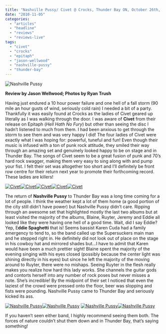 ```yaml
---
title: "Nashville Pussy/ Civet @ Crocks, Thunder Bay ON, October 26th, 2010"
date: "2010-11-05"
categories: 
  - "articles"
  - "headline"
  - "reviews"
  - "reviews-live"
tags: 
  - "civet"
  - "crocks"
  - "epitaph"
  - "jason-wellwood"
  - "nashville-pussy"
  - "thunder-bay"
---
```


![](http://www.hellbound.ca/wp-content/uploads/2010/11/IMG_0742.jpg "Nashville Pussy")

**Review by Jason Wellwood; Photos by Ryan Trush**

Having just endured a 10 hour power failure and one hell of a fall storm (90 mile an hour gusts of wind, seriously cold rain) I needed a bit of a party. Thankfully it was easily found at Crocks as the ladies of Civet geared up literally as I was walking through the door. I was aware of **Civet** from their release on Epitaph (_Hell Hath No Fury_) but other than seeing the disc I hadn’t listened to much from them. I had been anxious to get through the storm to see them and was very happy I did! The four ladies of Civet were exactly what I was hoping for: powerful, tuneful and fun! Even though their music is infused with a ton of punk rock attitude, they smiled their way through an amazing set and genuinely looked happy to be on stage and in Thunder Bay. The songs of Civet seem to be a great fusion of punk and 70’s hard rock swagger, making them very easy to sing along with and pump your fist. I felt their set was altogether too short and I’ll definitely be front row centre for their return next year to promote their forthcoming record. These ladies are killers!

[![](http://www.hellbound.ca/wp-content/uploads/2010/11/212_1659-150x150.jpg "Civet")](http://www.hellbound.ca/wp-content/uploads/2010/11/212_1659.jpg)[![](http://www.hellbound.ca/wp-content/uploads/2010/11/212_1661-150x150.jpg "Civet")](http://www.hellbound.ca/wp-content/uploads/2010/11/212_1661.jpg)[![](http://www.hellbound.ca/wp-content/uploads/2010/11/212_1671-150x150.jpg "Civet")](http://www.hellbound.ca/wp-content/uploads/2010/11/212_1671.jpg)[![](http://www.hellbound.ca/wp-content/uploads/2010/11/Copy-of-212_1657-150x150.jpg "Civet")](http://www.hellbound.ca/wp-content/uploads/2010/11/Copy-of-212_1657.jpg)[![](http://www.hellbound.ca/wp-content/uploads/2010/11/Copy-of-212_1664-150x150.jpg "Civet")](http://www.hellbound.ca/wp-content/uploads/2010/11/Copy-of-212_1664.jpg)

The return of **Nashville Pussy** to Thunder Bay was a long time coming for a lot of people. I think the weather kept a lot of them home (a good portion of the city still didn’t have power) but Nashville Pussy didn’t care. Ripping through an awesome set that highlighted mostly the last two albums but at least visited the majority of the albums, Blaine, Ruyter, Jeremy and Eddie all looked like they were having one hell of a good time. Wait, did I say Eddie? Yep, E**ddie Spaghetti** that is! Seems bassist Karen Cuda had a family emergency to tend to, so the band called up the Supersuckers main man and he stepped right in. He definitely did not look out of place on the stage in his cowboy hat and mirrored shades but...I have to admit that Karen would have been a much prettier sight! Blaine spent the majority of the evening singing with his eyes closed (possibly because the center light was shining directly in his eyes) but since he left the majority of the moving around to Ruyter, there were no mishaps. Seeing Ruyter in the flesh really makes you realize how hard this lady works. She channels the guitar gods and contorts herself into any number of rock poses but never misses a note. She’s incredible! By the midpoint of their set I noticed that even the laziest of the crowd were pressed onto the floor, beer was slopping and fists were pounding. Nashville Pussy came to Thunder Bay and seriously kicked its ass.

[![](http://www.hellbound.ca/wp-content/uploads/2010/11/IMG_0747-150x150.jpg "Nashville Pussy")](http://www.hellbound.ca/wp-content/uploads/2010/11/IMG_0747.jpg)[![](http://www.hellbound.ca/wp-content/uploads/2010/11/IMG_0721-150x150.jpg "Nashville Pussy")](http://www.hellbound.ca/wp-content/uploads/2010/11/IMG_0721.jpg) [![](http://www.hellbound.ca/wp-content/uploads/2010/11/212_1687-150x150.jpg "Nashville Pussy")](http://www.hellbound.ca/wp-content/uploads/2010/11/212_1687.jpg)[![](http://www.hellbound.ca/wp-content/uploads/2010/11/212_1678-150x150.jpg "Nashville Pussy")](http://www.hellbound.ca/wp-content/uploads/2010/11/212_1678.jpg)

If you haven’t seen either band, I highly recommend seeing them both. The forces of nature couldn’t shut them down and in Thunder Bay, that’s saying something!
